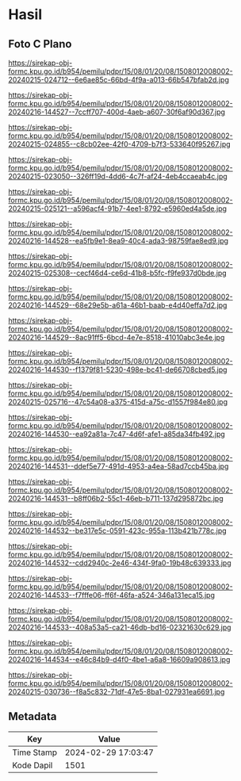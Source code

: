 # Hasil

## Foto C Plano

https://sirekap-obj-formc.kpu.go.id/b954/pemilu/pdpr/15/08/01/20/08/1508012008002-20240215-024712--6e6ae85c-66bd-4f9a-a013-66b547bfab2d.jpg

https://sirekap-obj-formc.kpu.go.id/b954/pemilu/pdpr/15/08/01/20/08/1508012008002-20240216-144527--7ccff707-400d-4aeb-a607-30f6af90d367.jpg

https://sirekap-obj-formc.kpu.go.id/b954/pemilu/pdpr/15/08/01/20/08/1508012008002-20240215-024855--c8cb02ee-42f0-4709-b7f3-533640f95267.jpg

https://sirekap-obj-formc.kpu.go.id/b954/pemilu/pdpr/15/08/01/20/08/1508012008002-20240215-023050--326ff19d-4dd6-4c7f-af24-4eb4ccaeab4c.jpg

https://sirekap-obj-formc.kpu.go.id/b954/pemilu/pdpr/15/08/01/20/08/1508012008002-20240215-025121--a596acf4-91b7-4ee1-8792-e5960ed4a5de.jpg

https://sirekap-obj-formc.kpu.go.id/b954/pemilu/pdpr/15/08/01/20/08/1508012008002-20240216-144528--ea5fb9e1-8ea9-40c4-ada3-98759fae8ed9.jpg

https://sirekap-obj-formc.kpu.go.id/b954/pemilu/pdpr/15/08/01/20/08/1508012008002-20240215-025308--cecf46d4-ce6d-41b8-b5fc-f9fe937d0bde.jpg

https://sirekap-obj-formc.kpu.go.id/b954/pemilu/pdpr/15/08/01/20/08/1508012008002-20240216-144529--68e29e5b-a61a-46b1-baab-e4d40effa7d2.jpg

https://sirekap-obj-formc.kpu.go.id/b954/pemilu/pdpr/15/08/01/20/08/1508012008002-20240216-144529--8ac91ff5-6bcd-4e7e-8518-41010abc3e4e.jpg

https://sirekap-obj-formc.kpu.go.id/b954/pemilu/pdpr/15/08/01/20/08/1508012008002-20240216-144530--f1379f81-5230-498e-bc41-de66708cbed5.jpg

https://sirekap-obj-formc.kpu.go.id/b954/pemilu/pdpr/15/08/01/20/08/1508012008002-20240215-025716--47c54a08-a375-415d-a75c-d1557f984e80.jpg

https://sirekap-obj-formc.kpu.go.id/b954/pemilu/pdpr/15/08/01/20/08/1508012008002-20240216-144530--ea92a81a-7c47-4d6f-afe1-a85da34fb492.jpg

https://sirekap-obj-formc.kpu.go.id/b954/pemilu/pdpr/15/08/01/20/08/1508012008002-20240216-144531--ddef5e77-491d-4953-a4ea-58ad7ccb45ba.jpg

https://sirekap-obj-formc.kpu.go.id/b954/pemilu/pdpr/15/08/01/20/08/1508012008002-20240216-144531--b8ff06b2-55c1-46eb-b711-137d295872bc.jpg

https://sirekap-obj-formc.kpu.go.id/b954/pemilu/pdpr/15/08/01/20/08/1508012008002-20240216-144532--be317e5c-0591-423c-955a-113b421b778c.jpg

https://sirekap-obj-formc.kpu.go.id/b954/pemilu/pdpr/15/08/01/20/08/1508012008002-20240216-144532--cdd2940c-2e46-434f-9fa0-19b48c639333.jpg

https://sirekap-obj-formc.kpu.go.id/b954/pemilu/pdpr/15/08/01/20/08/1508012008002-20240216-144533--f7fffe06-ff6f-46fa-a524-346a131eca15.jpg

https://sirekap-obj-formc.kpu.go.id/b954/pemilu/pdpr/15/08/01/20/08/1508012008002-20240216-144533--408a53a5-ca21-46db-bd16-02321630c629.jpg

https://sirekap-obj-formc.kpu.go.id/b954/pemilu/pdpr/15/08/01/20/08/1508012008002-20240216-144534--e46c84b9-d4f0-4be1-a6a8-16609a908613.jpg

https://sirekap-obj-formc.kpu.go.id/b954/pemilu/pdpr/15/08/01/20/08/1508012008002-20240215-030736--f8a5c832-71df-47e5-8ba1-027931ea6691.jpg


## Metadata

| Key        | Value               |
| ---------- | ------------------- |
| Time Stamp | 2024-02-29 17:03:47 |
| Kode Dapil | 1501                |



